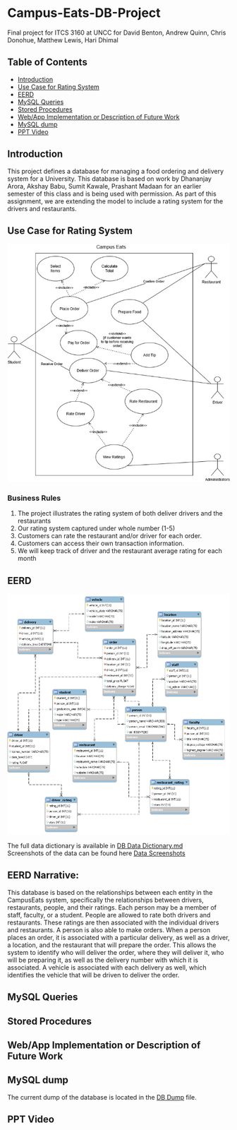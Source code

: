 # Campus-Eats-DB-Project <!-- omit in toc -->

Final project for ITCS 3160 at UNCC for David Benton, Andrew Quinn, Chris Donohue, Matthew Lewis, Hari Dhimal

## Table of Contents <!-- omit in toc -->

- [Introduction](#introduction)
- [Use Case for Rating System](#use-case-for-rating-system)
- [EERD](#eerd)
- [MySQL Queries](#mysql-queries)
- [Stored Procedures](#stored-procedures)
- [Web/App Implementation or Description of Future Work](#webapp-implementation-or-description-of-future-work)
- [MySQL dump](#mysql-dump)
- [PPT Video](#ppt-video)

## Introduction

This project defines a database for managing a food ordering and delivery system for a University. This database is based on work by Dhananjay Arora, Akshay Babu, Sumit Kawale, Prashant Madaan for an earlier semester of this class and is being used with permission. As part of this assignment, we are extending the model to include a rating system for the drivers and restaurants. 

## Use Case for Rating System

![Use Case Diagram For Campus Eats Database](https://github.com/bentondavidl/Campus-Eats-DB-Project/blob/main/images/CampusEats_UseCAse.jpg)

### Business Rules

1)    The project illustrates the rating system of both deliver drivers and the restaurants
2)    Our rating system captured under whole number (1-5)
3)    Customers can rate the restaurant and/or driver for each order. 
4)    Customers can access their own transaction information.
5)    We will keep track of driver and the restaurant average rating for each month

## EERD

![EERD For Campus Eats Database](https://github.com/bentondavidl/Campus-Eats-DB-Project/blob/main/images/CampusEats_EERD.png)

The full data dictionary is available in [DB Data Dictionary.md](https://github.com/bentondavidl/Campus-Eats-DB-Project/blob/main/DB%20Data%20Dictionary.md)  
Screenshots of the data can be found here [Data Screenshots](https://github.com/bentondavidl/Campus-Eats-DB-Project/blob/main/Data%20Screenshots.md)

## EERD Narrative:
This database is based on the relationships between each entity in the CampusEats system, specifically the relationships between drivers, restaurants, people, and their ratings. Each person may be a member of staff, faculty, or a student. People are allowed to rate both drivers and restaurants. These ratings are then associated with the individual drivers and restaurants. A person is also able to make orders. When a person places an order, it is associated with a particular delivery, as well as a driver, a location, and the restaurant that will prepare the order. This allows the system to identify who will deliver the order, where they will deliver it, who will be preparing it, as well as the delivery number with which it is associated. A vehicle is associated with each delivery as well, which identifies the vehicle that will be driven to deliver the order.

## MySQL Queries

## Stored Procedures

## Web/App Implementation or Description of Future Work

## MySQL dump

The current dump of the database is located in the [DB Dump](https://github.com/bentondavidl/Campus-Eats-DB-Project/blob/main/db%20code/DB%20Dumb%2012012020.sql) file.

## PPT Video
